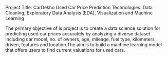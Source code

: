 Project Title: CarDekho Used Car Price Prediction
Technologies: Data Cleaning, Exploratory Data Analysis (EDA), Visualization and Machine Learning

The primary objective of is project is to create a data science solution for predicting used car prices accurately by analyzing a diverse dataset including car model, no. of owners, 
age, mileage, fuel type, kilometers driven, features and location.The aim is to build a machine learning model that offers users to find current valuations for used cars.
